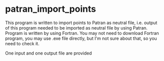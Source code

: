 # patran_import_points
This program is written to import points to Patran as neutral file,
i.e. output of this program needed to be imported as neutral file by using Patran.
Program is written by using Fortran.
You may not need to download Fortran program, you may use .exe file directly, but I'm not sure about that, so you need to check it.

One input and one output file are provided
